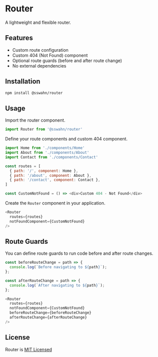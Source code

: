 # Router

A lightweight and flexible router.

## Features

- Custom route configuration
- Custom 404 (Not Found) component
- Optional route guards (before and after route change)
- No external dependencies

## Installation  
```bash
npm install @sswahn/router
```  

## Usage
Import the router component.  
```javascript
import Router from '@sswahn/router'
```  

Define your route components and custom 404 component.  
```javascript
import Home from './components/Home'
import About from './components/About'
import Contact from './components/Contact'

const routes = [
  { path: '/', component: Home },
  { path: '/about', component: About },
  { path: '/contact', component: Contact },
]

const CustomNotFound = () => <div>Custom 404 - Not Found</div>
```

Create the `Router` component in your application.  
```javascript
<Router
  routes={routes}
  notFoundComponent={CustomNotFound}
/>
```

## Route Guards
You can define route guards to run code before and after route changes.  
```javascript
const beforeRouteChange = path => {
  console.log(`Before navigating to ${path}`);
};

const afterRouteChange = path => {
  console.log(`After navigating to ${path}`);
};

<Router
  routes={routes}
  notFoundComponent={CustomNotFound}
  beforeRouteChange={beforeRouteChange}
  afterRouteChange={afterRouteChange}
/>
```

## License
Router is [MIT Licensed](https://github.com/sswahn/router/blob/main/LICENSE)
